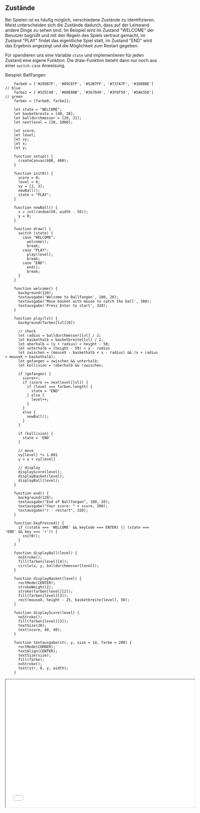 ## Zustände

Bei Spielen ist es häufig möglich, verschiedene Zustände zu identifizieren. Meist unterscheiden sich die Zustände dadurch, dass auf der Leinwand andere Dinge zu sehen sind. Im Beispiel wird im Zustand "WELCOME" der Benutzer begrüßt und mit den Regeln des
Spiels vertraut gemacht, im Zustand "PLAY" findet das eigentliche Spiel statt, im Zustand "END" wird das Ergebnis angezeigt und
die Möglichkeit zum Restart gegeben.

Für spendieren uns eine Variable `state` und implementieren für jeden Zustand eine eigene Funktion.
Die draw-Funktion beteht dann nur noch aus einer `switch-case` Anweisung.

Beispiel: BallFangen


```
    farbe0 = ['#295B7F', '#89CEFF', '#52B7FF', '#737A7F', '#3D88BE']   // blue
    farbe1 = ['#325C40', '#60E08B', '#367049', '#3F8F59', '#5A635D']   // green
    farben = [farbe0, farbe1];

    let state = "WELCOME";
    let basketbreite = [40, 38];
    let balldurchmesser = [20, 21];
    let nextlevel = [10, 1000];

    let score;
    let level;
    let vy;
    let x;
    let y;

    function setup() {
      createCanvas(600, 400);
    }

    function init0() {
      score = 0;
      level = 0;
      vy = [2, 3];
      newBall();
      state = "PLAY";
    }

    function newBall() {
      x = int(random(50, width - 50));
      y = 0;
    }

    function draw() {
      switch (state) {
        case "WELCOME":
          welcome();
          break;
        case "PLAY":
          play(level);
          break;
        case "END":
          end();
          break;
      }
    }

    function welcome() {
      background(120);
      textausgabe('Welcome to Ballfangen', 100, 20);
      textausgabe('Move basket with mouse to catch the ball', 300);
      textausgabe('Press Enter to start', 320);
    }

    function play(lvl) {
      background(farben[lvl][0])

      // check
      let radius = balldurchmesser[lvl] / 2;
      let baskethalb = basketbreite[lvl] / 2;
      let oberhalb = (y + radius) < height - 50;
      let unterhalb = (height - 50) < y - radius
      let zwischen = (mouseX - baskethalb < x - radius) && (x + radius < mouseX + baskethalb);
      let gefangen = zwischen && unterhalb;
      let kollision = !oberhalb && !zwischen;

      if (gefangen) {
        score++;
        if (score >= nextlevel[lvl]) {
          if (level === farben.length) {
            state = "END"
          } else {
            level++;
          }
        }
        else {
          newBall();
        }
      }

      if (kollision) {
        state = 'END'
      }

      // move
      vy[level] *= 1.001
      y = y + vy[level]

      // display 
      displayScore(level);
      displayBasket(level);
      displayBall(level);
    }

    function end() {
      background(120);
      textausgabe("End of Ballfangen", 100, 20);
      textausgabe("Your score: " + score, 300);
      textausgabe("r - restart", 320);
    }

    function keyPressed() {
      if ((state === 'WELCOME' && keyCode === ENTER) || (state === 'END' && key === 'r')) {
        init0();
      }
    }

    function displayBall(level) {
      noStroke();
      fill(farben[level][4]);
      circle(x, y, balldurchmesser[level]);
    }

    function displayBasket(level) {
      rectMode(CENTER);
      strokeWeight(2);
      stroke(farben[level][2]);
      fill(farben[level][3]);
      rect(mouseX, height - 25, basketbreite[level], 50);
    }

    function displayScore(level) {
      noStroke();
      fill(farben[level][3]);
      textSize(20);
      text(score, 40, 40);
    }

    function textausgabe(str, y, size = 14, farbe = 200) {
      rectMode(CORNER);
      textAlign(CENTER);
      textSize(size);
      fill(farbe);
      noStroke();
      text(str, 0, y, width);
    }
```

<iframe src="fangen.html" width="620" height="420"></iframe>